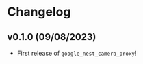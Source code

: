 # Changelog

<!--next-version-placeholder-->

## v0.1.0 (09/08/2023)

- First release of `google_nest_camera_proxy`!
